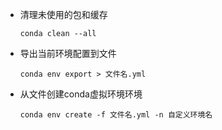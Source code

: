 * 清理未使用的包和缓存
    ```shell
    conda clean --all
    ```

* 导出当前环境配置到文件
    ```shell
    conda env export > 文件名.yml
    ```

* 从文件创建conda虚拟环境环境
    ```shell
    conda env create -f 文件名.yml -n 自定义环境名
    ```